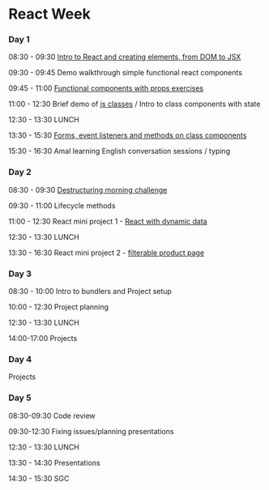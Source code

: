 # React Week

### Day 1

08:30 - 09:30 [Intro to React and creating elements, from DOM to JSX](https://github.com/jema28/react-intro)

09:30 - 09:45 Demo walkthrough simple functional react components

09:45 - 11:00 [Functional components with props exercises](https://github.com/rithmschool/react_exercises/tree/master/01-introduction-to-react/jsx-and-babel)

11:00 - 12:30 Brief demo of [js classes](https://github.com/jema28/react-week-v2/blob/master/classes-in-js.md) / Intro to class components with state

12:30 - 13:30 LUNCH

13:30 - 15:30 [Forms, event listeners and methods on class components](https://github.com/oliverjam/learn-react/tree/master/05-transform-the-form)

15:30 - 16:30 Amal learning English conversation sessions / typing

### Day 2

08:30 - 09:30 [Destructuring morning challenge](https://github.com/oliverjam/learn-destructuring)

09:30 - 11:00 Lifecycle methods

11:00 - 12:30 React mini project 1 - [React with dynamic data](https://github.com/oliverjam/react-dynamic-data-workshop)

12:30 - 13:30 LUNCH

13:30 - 16:30 React mini project 2 - [filterable product page](https://github.com/oliverjam/react-food-workshop)

### Day 3

08:30 - 10:00 Intro to bundlers and Project setup

10:00 - 12:30 Project planning

12:30 - 13:30 LUNCH

14:00-17:00 Projects

### Day 4

Projects

### Day 5

08:30-09:30 Code review

09:30-12:30 Fixing issues/planning presentations

12:30 - 13:30 LUNCH

13:30 - 14:30 Presentations

14:30 - 15:30 SGC
